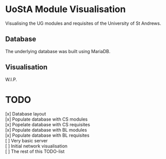 # UoStA Module Visualisation
Visualising the UG modules and requisites of the University of St Andrews.

## Database
The underlying database was built using MariaDB.

## Visualisation
W.I.P.

# TODO
[x] Database layout  
[x] Populate database with CS modules  
[x] Popelate database with CS requisites  
[x] Populate database with BL modules  
[x] Populate database with BL requisites  
[ ] Very basic server  
[ ] Initial network visualisation  
[ ] The rest of this TODO-list  

